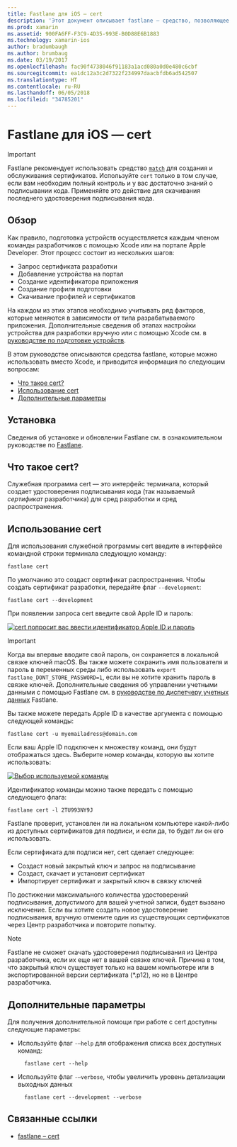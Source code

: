 ```yaml
---
title: Fastlane для iOS — cert
description: 'Этот документ описывает fastlane — средство, позволяющее автоматизировать многие аспекты подготовки приложения iOS: запрос сертификатов, добавление устройства на портал разработчиков Apple, создание идентификатора приложения и многое другое.'
ms.prod: xamarin
ms.assetid: 900FA6FF-F3C9-4D35-993E-B0D88E6B1883
ms.technology: xamarin-ios
author: bradumbaugh
ms.author: brumbaug
ms.date: 03/19/2017
ms.openlocfilehash: fac90f4738046f91183a1acd080a0d0e480c6cbf
ms.sourcegitcommit: ea1dc12a3c2d7322f234997daacbfdb6ad542507
ms.translationtype: HT
ms.contentlocale: ru-RU
ms.lasthandoff: 06/05/2018
ms.locfileid: "34785201"
---
```

# <a name="fastlane-for-ios--cert"></a>Fastlane для iOS — cert

> [!IMPORTANT]
> Fastlane рекомендует использовать средство [`match`](~/ios/deploy-test/provisioning/fastlane/match.md) для создания и обслуживания сертификатов. Используйте `cert` только в том случае, если вам необходим полный контроль и у вас достаточно знаний о подписывании кода. Применяйте это действие для скачивания последнего удостоверения подписывания кода.

## <a name="overview"></a>Обзор

Как правило, подготовка устройств осуществляется каждым членом команды разработчиков с помощью Xcode или на портале Apple Developer. Этот процесс состоит из нескольких шагов:

- Запрос сертификата разработки
- Добавление устройства на портал
- Создание идентификатора приложения
- Создание профиля подготовки
- Скачивание профилей и сертификатов

На каждом из этих этапов необходимо учитывать ряд факторов, которые меняются в зависимости от типа разрабатываемого приложения. Дополнительные сведения об этапах настройки устройства для разработки вручную или с помощью Xcode см. в [руководстве по подготовке устройств](~/ios/get-started/installation/device-provisioning/index.md).

В этом руководстве описываются средства fastlane, которые можно использовать вместо Xcode, и приводится информация по следующим вопросам:

- [Что такое cert?](#whatiscert)
- [Использование cert](#using)
- [Дополнительные параметры](#options)

## <a name="installation"></a>Установка

Сведения об установке и обновлении Fastlane см. в ознакомительном руководстве по [Fastlane](~/ios/deploy-test/provisioning/fastlane/index.md#Installation).

<a name="whatiscert" />

## <a name="what-is-cert"></a>Что такое cert?

Служебная программа cert — это интерфейс терминала, который создает удостоверения подписывания кода (так называемый _сертификат_ разработчика) для сред разработки и сред распространения.

<a name="using" />

## <a name="using-cert"></a>Использование cert

Для использования служебной программы cert введите в интерфейсе командной строки терминала следующую команду:

    fastlane cert

По умолчанию это создаст сертификат распространения. Чтобы создать сертификат разработки, передайте флаг `--development`:

    fastlane cert --development

При появлении запроса cert введите свой Apple ID и пароль:

[![](cert-images/fastlane-image1.png "cert попросит вас ввести идентификатор Apple ID и пароль")](cert-images/fastlane-image1.png#lightbox)

> [!IMPORTANT]
> Когда вы впервые вводите свой пароль, он сохраняется в локальной связке ключей macOS. Вы также можете сохранить имя пользователя и пароль в переменных среды либо использовать `export fastlane_DONT_STORE_PASSWORD=1`, если вы не хотите хранить пароль в связке ключей. Дополнительные сведения об управлении учетными данными с помощью Fastlane см. в [руководстве по диспетчеру учетных данных](https://github.com/fastlane/fastlane/blob/master/credentials_manager/README.md) Fastlane.

Вы также можете передать Apple ID в качестве аргумента с помощью следующей команды:

    fastlane cert -u myemailadress@domain.com

Если ваш Apple ID подключен к множеству команд, они будут отображаться здесь. Выберите номер команды, которую вы хотите использовать:

[![](cert-images/fastlane-image2.png "Выбор используемой команды")](cert-images/fastlane-image2.png#lightbox)

Идентификатор команды можно также передать с помощью следующего флага:

    fastlane cert -l 2TU993NY9J

Fastlane проверит, установлен ли на локальном компьютере какой-либо из доступных сертификатов для подписи, и если да, то будет ли он его использовать.

Если сертификата для подписи нет, cert сделает следующее:

- Создаст новый закрытый ключ и запрос на подписывание
- Создаст, скачает и установит сертификат
- Импортирует сертификат и закрытый ключ в связку ключей

По достижении максимального количества удостоверений подписывания, допустимого для вашей учетной записи, будет вызвано исключение. Если вы хотите создать новое удостоверение подписывания, вручную отмените один из существующих сертификатов через Центр разработчика и повторите попытку.

> [!NOTE]
> Fastlane не сможет скачать удостоверения подписывания из Центра разработчика, если их еще нет в вашей связке ключей. Причина в том, что закрытый ключ существует только на вашем компьютере или в экспортированной версии сертификата (*.p12), но не в Центре разработчика.

<a name="options" />

## <a name="additional-options"></a>Дополнительные параметры

Для получения дополнительной помощи при работе с cert доступны следующие параметры:

- Используйте флаг `-–help` для отображения списка всех доступных команд:

        fastlane cert --help

- Используйте флаг `-–verbose`, чтобы увеличить уровень детализации выходных данных

        fastlane cert --development --verbose


## <a name="related-links"></a>Связанные ссылки

- [fastlane – cert](https://github.com/fastlane/fastlane/blob/master/cert/README.md)
